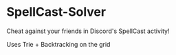# SpellCast-Solver
Cheat against your friends in Discord's SpellCast activity!

Uses Trie + Backtracking on the grid
